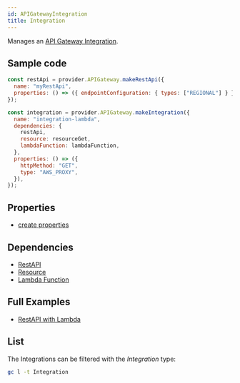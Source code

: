 ```yaml
---
id: APIGatewayIntegration
title: Integration
---
```


Manages an [API Gateway Integration](https://console.aws.amazon.com/apigateway/main/apis).

## Sample code

```js
const restApi = provider.APIGateway.makeRestApi({
  name: "myRestApi",
  properties: () => ({ endpointConfiguration: { types: ["REGIONAL"] } }),
});

const integration = provider.APIGateway.makeIntegration({
  name: "integration-lambda",
  dependencies: {
    restApi,
    resource: resourceGet,
    lambdaFunction: lambdaFunction,
  },
  properties: () => ({
    httpMethod: "GET",
    type: "AWS_PROXY",
  }),
});
```

## Properties

- [create properties](https://docs.aws.amazon.com/AWSJavaScriptSDK/latest/AWS/APIGateway.html#putIntegration-property)

## Dependencies

- [RestAPI](./APIGatewayRestApi)
- [Resource](./APIGatewayResource)
- [Lambda Function](../Lambda/LambdaFunction)

## Full Examples

- [RestAPI with Lambda](https://github.com/grucloud/grucloud/tree/main/examples/aws/api-gateway/restapi-lambda)

## List

The Integrations can be filtered with the _Integration_ type:

```sh
gc l -t Integration
```

```txt

```
